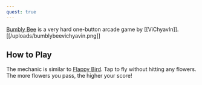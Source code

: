 ```yaml
---
quest: true
---
```


[Bumbly Bee](https://play.fancade.com/5B7AAE24DD00AE95) is a very hard one-button arcade game by [[ViChyavIn]].
[[/uploads/bumblybeevichyavin.png]]

## How to Play

The mechanic is similar to [Flappy Bird](https://en.wikipedia.org/wiki/Flappy_Bird). Tap to fly without hitting any flowers. The more flowers you pass, the higher your score!